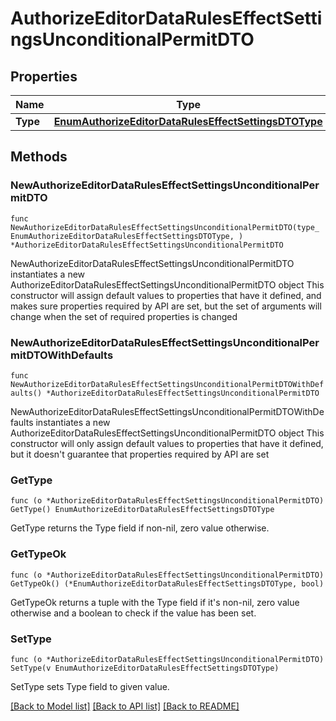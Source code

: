 # AuthorizeEditorDataRulesEffectSettingsUnconditionalPermitDTO

## Properties

Name | Type | Description | Notes
------------ | ------------- | ------------- | -------------
**Type** | [**EnumAuthorizeEditorDataRulesEffectSettingsDTOType**](EnumAuthorizeEditorDataRulesEffectSettingsDTOType.md) |  | 

## Methods

### NewAuthorizeEditorDataRulesEffectSettingsUnconditionalPermitDTO

`func NewAuthorizeEditorDataRulesEffectSettingsUnconditionalPermitDTO(type_ EnumAuthorizeEditorDataRulesEffectSettingsDTOType, ) *AuthorizeEditorDataRulesEffectSettingsUnconditionalPermitDTO`

NewAuthorizeEditorDataRulesEffectSettingsUnconditionalPermitDTO instantiates a new AuthorizeEditorDataRulesEffectSettingsUnconditionalPermitDTO object
This constructor will assign default values to properties that have it defined,
and makes sure properties required by API are set, but the set of arguments
will change when the set of required properties is changed

### NewAuthorizeEditorDataRulesEffectSettingsUnconditionalPermitDTOWithDefaults

`func NewAuthorizeEditorDataRulesEffectSettingsUnconditionalPermitDTOWithDefaults() *AuthorizeEditorDataRulesEffectSettingsUnconditionalPermitDTO`

NewAuthorizeEditorDataRulesEffectSettingsUnconditionalPermitDTOWithDefaults instantiates a new AuthorizeEditorDataRulesEffectSettingsUnconditionalPermitDTO object
This constructor will only assign default values to properties that have it defined,
but it doesn't guarantee that properties required by API are set

### GetType

`func (o *AuthorizeEditorDataRulesEffectSettingsUnconditionalPermitDTO) GetType() EnumAuthorizeEditorDataRulesEffectSettingsDTOType`

GetType returns the Type field if non-nil, zero value otherwise.

### GetTypeOk

`func (o *AuthorizeEditorDataRulesEffectSettingsUnconditionalPermitDTO) GetTypeOk() (*EnumAuthorizeEditorDataRulesEffectSettingsDTOType, bool)`

GetTypeOk returns a tuple with the Type field if it's non-nil, zero value otherwise
and a boolean to check if the value has been set.

### SetType

`func (o *AuthorizeEditorDataRulesEffectSettingsUnconditionalPermitDTO) SetType(v EnumAuthorizeEditorDataRulesEffectSettingsDTOType)`

SetType sets Type field to given value.



[[Back to Model list]](../README.md#documentation-for-models) [[Back to API list]](../README.md#documentation-for-api-endpoints) [[Back to README]](../README.md)


